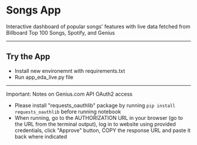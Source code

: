 # Songs App
Interactive dashboard of popular songs' features with live data fetched from Billboard Top 100 Songs, Spotify, and Genius

-------------
## Try the App
- Install new environemnt with requirements.txt
- Run app_eda_live.py file

---

Important: Notes on Genius.com API OAuth2 access
- Please install "requests_oauthlib" package by running `pip install requests_oauthlib` before running notebook
- When running, go to the AUTHORIZATION URL in your browser (go to the URL from the terminal output), log in to website using provided credentials, click "Approve" button, COPY the response URL and paste it back where indicated


